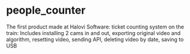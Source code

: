 # people_counter
The first product made at Halovi Software: ticket counting system on the train: Includes installing 2 cams in and out, exporting original video and algorithm, resetting video, sending API, deleting video by date, saving to USB

